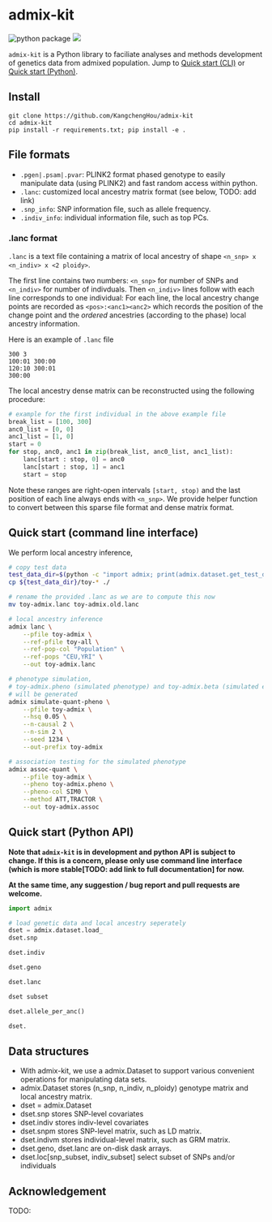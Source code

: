 # admix-kit
![python package](https://github.com/KangchengHou/admix-tools/actions/workflows/workflow.yml/badge.svg)
[![](https://img.shields.io/badge/docs-latest-blue.svg)](https://kangchenghou.github.io/admix-kit)

`admix-kit` is a Python library to faciliate analyses and methods development of genetics data from admixed population. Jump to [Quick start (CLI)](#quick-start-command-line-interface) or [Quick start (Python)](#quick-start-python-api).

## Install
```
git clone https://github.com/KangchengHou/admix-kit
cd admix-kit
pip install -r requirements.txt; pip install -e .
```

## File formats
- `.pgen|.psam|.pvar`: PLINK2 format phased genotype to easily manipulate data (using PLINK2) and fast random access within python.
- `.lanc`: customized local ancestry matrix format  (see below, TODO: add link)
- `.snp_info`: SNP information file, such as allele frequency.
- `.indiv_info`: individual information file, such as top PCs.

### .lanc format
`.lanc` is a text file containing a matrix of local ancestry of shape `<n_snp> x <n_indiv> x <2 ploidy>`. 

The first line contains two numbers: `<n_snp>` for number of SNPs and `<n_indiv>` for number of indivduals. Then `<n_indiv>` lines follow with each line corresponds to one individual:
For each line, the local ancestry change points are recorded as
`<pos>:<anc1><anc2>` which records the position of the change point and the *ordered* ancestries (according to the phase) local ancestry information.

Here is an example of `.lanc` file
```
300 3
100:01 300:00
120:10 300:01
300:00
```
The local ancestry dense matrix can be reconstructed using the following procedure:
```python
# example for the first individual in the above example file
break_list = [100, 300]
anc0_list = [0, 0]
anc1_list = [1, 0]    
start = 0
for stop, anc0, anc1 in zip(break_list, anc0_list, anc1_list):
    lanc[start : stop, 0] = anc0
    lanc[start : stop, 1] = anc1
    start = stop
```

Note these ranges are right-open intervals `[start, stop)` and the last position of each line always ends with `<n_snp>`. We provide helper function to convert between this sparse file format and dense matrix format.


## Quick start (command line interface)
We perform local ancestry inference, 
```bash
# copy test data
test_data_dir=$(python -c "import admix; print(admix.dataset.get_test_data_dir())")
cp ${test_data_dir}/toy-* ./

# rename the provided .lanc as we are to compute this now
mv toy-admix.lanc toy-admix.old.lanc

# local ancestry inference
admix lanc \
    --pfile toy-admix \
    --ref-pfile toy-all \
    --ref-pop-col "Population" \
    --ref-pops "CEU,YRI" \
    --out toy-admix.lanc

# phenotype simulation, 
# toy-admix.pheno (simulated phenotype) and toy-admix.beta (simulated effects) 
# will be generated
admix simulate-quant-pheno \
    --pfile toy-admix \
    --hsq 0.05 \
    --n-causal 2 \
    --n-sim 2 \
    --seed 1234 \
    --out-prefix toy-admix

# association testing for the simulated phenotype
admix assoc-quant \
    --pfile toy-admix \
    --pheno toy-admix.pheno \
    --pheno-col SIM0 \
    --method ATT,TRACTOR \
    --out toy-admix.assoc
```



## Quick start (Python API)
**Note that `admix-kit` is in development and python API is subject to change. If this is a concern, please only use command line interface (which is more stable[TODO: add link to full documentation] for now.**

**At the same time, any suggestion / bug report and pull requests are welcome.**

```python
import admix

# load genetic data and local ancestry seperately
dset = admix.dataset.load_
dset.snp

dset.indiv

dset.geno

dset.lanc

dset subset

dset.allele_per_anc()

dset.

```

## Data structures
- With admix-kit, we use a admix.Dataset to support various convenient operations for manipulating data sets.
- admix.Dataset stores (n_snp, n_indiv, n_ploidy) genotype matrix and local ancestry matrix.
- dset = admix.Dataset 
- dset.snp stores SNP-level covariates
- dset.indiv stores indiv-level covariates
- dset.snpm stores SNP-level matrix, such as LD matrix.
- dset.indivm stores individual-level matrix, such as GRM matrix.
- dset.geno, dset.lanc are on-disk dask arrays.
- dset.loc[snp_subset, indiv_subset] select subset of SNPs and/or individuals

## Acknowledgement
TODO: